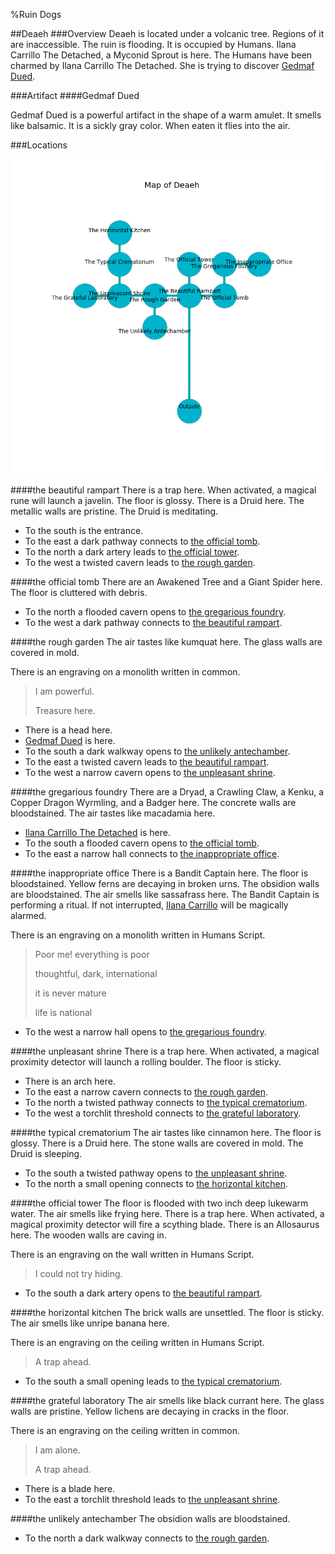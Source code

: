 %Ruin Dogs

##Deaeh
###Overview
Deaeh is located under a volcanic tree. Regions of it are inaccessible. The ruin is flooding. It is occupied by Humans. <a name="Ilana-Carrillo-The-Detached"></a>Ilana Carrillo The Detached, a Myconid Sprout is here. The Humans have been charmed by Ilana Carrillo The Detached. She  is trying to discover [Gedmaf Dued](#Gedmaf-Dued). 



###Artifact
####<a name="Gedmaf-Dued"></a>Gedmaf Dued


Gedmaf Dued is a powerful artifact in the shape of a warm amulet. It smells like balsamic. It is a sickly gray color. When eaten it flies into the air. 





###Locations


![](../v1/images/Deaeh.png)

####<a name="the-beautiful-rampart"></a>the beautiful rampart
There is a trap here. When activated, a magical rune will launch a javelin. The floor is glossy. There is a Druid here. The metallic walls are pristine. The Druid is meditating. 



* To the south is the entrance.
* To the east a dark pathway connects to [the official tomb](#the-official-tomb).
* To the north a dark artery leads to [the official tower](#the-official-tower).
* To the west a twisted cavern leads to [the rough garden](#the-rough-garden).


####<a name="the-official-tomb"></a>the official tomb
There are an Awakened Tree and a Giant Spider here. The floor is cluttered with debris. 



* To the north a flooded cavern opens to [the gregarious foundry](#the-gregarious-foundry).
* To the west a dark pathway connects to [the beautiful rampart](#the-beautiful-rampart).


####<a name="the-rough-garden"></a>the rough garden
The air tastes like kumquat here. The glass walls are covered in mold. 

There is an engraving on a monolith written in common. 

> I am powerful.
>
> Treasure here.
>


* There is a head here.
* [Gedmaf Dued](#Gedmaf-Dued) is here.
* To the south a dark walkway opens to [the unlikely antechamber](#the-unlikely-antechamber).
* To the east a twisted cavern leads to [the beautiful rampart](#the-beautiful-rampart).
* To the west a narrow cavern opens to [the unpleasant shrine](#the-unpleasant-shrine).


####<a name="the-gregarious-foundry"></a>the gregarious foundry
There are a Dryad, a Crawling Claw, a Kenku, a Copper Dragon Wyrmling, and a Badger here. The concrete walls are bloodstained. The air tastes like macadamia here. 



* [Ilana Carrillo The Detached](#Ilana-Carrillo-The-Detached) is here.
* To the south a flooded cavern opens to [the official tomb](#the-official-tomb).
* To the east a narrow hall connects to [the inappropriate office](#the-inappropriate-office).


####<a name="the-inappropriate-office"></a>the inappropriate office
There is a Bandit Captain here. The floor is bloodstained. Yellow ferns are decaying in broken urns. The obsidion walls are bloodstained. The air smells like sassafrass here. The Bandit Captain is performing a ritual. If not interrupted, [Ilana Carrillo](#Ilana-Carrillo) will be magically alarmed. 

There is an engraving on a monolith written in Humans Script. 

> Poor me! everything is poor
>
> thoughtful, dark, international
>
> it is never mature
>
> life is national
>


* To the west a narrow hall opens to [the gregarious foundry](#the-gregarious-foundry).


####<a name="the-unpleasant-shrine"></a>the unpleasant shrine
There is a trap here. When activated, a magical proximity detector will launch a rolling boulder. The floor is sticky. 



* There is an arch here.
* To the east a narrow cavern connects to [the rough garden](#the-rough-garden).
* To the north a twisted pathway connects to [the typical crematorium](#the-typical-crematorium).
* To the west a torchlit threshold connects to [the grateful laboratory](#the-grateful-laboratory).


####<a name="the-typical-crematorium"></a>the typical crematorium
The air tastes like cinnamon here. The floor is glossy. There is a Druid here. The stone walls are covered in mold. The Druid is sleeping. 



* To the south a twisted pathway opens to [the unpleasant shrine](#the-unpleasant-shrine).
* To the north a small opening connects to [the horizontal kitchen](#the-horizontal-kitchen).


####<a name="the-official-tower"></a>the official tower
The floor is flooded with two inch deep lukewarm water. The air smells like frying here. There is a trap here. When activated, a magical proximity detector will fire a scything blade. There is an Allosaurus here. The wooden walls are caving in. 

There is an engraving on the wall written in Humans Script. 

> I could not try hiding.
>


* To the south a dark artery opens to [the beautiful rampart](#the-beautiful-rampart).


####<a name="the-horizontal-kitchen"></a>the horizontal kitchen
The brick walls are unsettled. The floor is sticky. The air smells like unripe banana here. 

There is an engraving on the ceiling written in Humans Script. 

> A trap ahead.
>


* To the south a small opening leads to [the typical crematorium](#the-typical-crematorium).


####<a name="the-grateful-laboratory"></a>the grateful laboratory
The air smells like black currant here. The glass walls are pristine. Yellow lichens are decaying in cracks in the floor. 

There is an engraving on the ceiling written in common. 

> I am alone.
>
> A trap ahead.
>


* There is a blade here.
* To the east a torchlit threshold leads to [the unpleasant shrine](#the-unpleasant-shrine).


####<a name="the-unlikely-antechamber"></a>the unlikely antechamber
The obsidion walls are bloodstained. 



* To the north a dark walkway connects to [the rough garden](#the-rough-garden).


